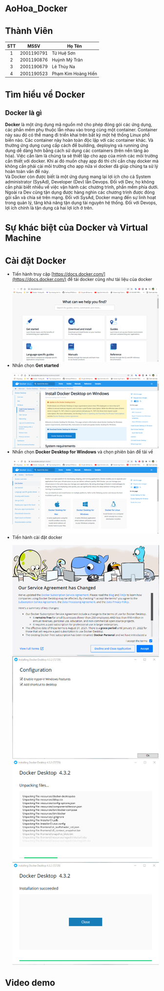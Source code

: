 # AoHoa_Docker
# Thành Viên
| STT   | MSSV          | Họ Tên                |
| :---: | :---:         | ---                   |
| 1     | 2001190791    | Từ Huệ Sơn            |
| 2     | 2001190876    | Huỳnh Mỹ Trân         |
| 3     | 2001190679    | Lê Thùy Na            |
| 4     | 2001190523    | Phạm Kim Hoàng Hiến   |
# Tìm hiểu về Docker
## Docker là gì
**Docker** là một ứng dụng mã nguồn mở cho phép đóng gói các ứng dụng, các phần mềm phụ thuộc lẫn nhau vào trong cùng một container. Container này sau đó có thể mang đi triển khai trên bất kỳ một hệ thống Linux phổ biến nào. Các container này hoàn toàn độc lập với các container khác. Và thường ứng dụng cung cấp cách để building, deploying và running ứng dụng dễ dàng hơn bằng cách sử dụng các containers (trên nền tảng ảo hóa). Việc cần làm là chúng ta sẽ thiết lập cho app của mình các môi trường cần thiết với docker. Khi ai đó muốn chạy app đó thì chỉ cần chạy docker mà không cần phải cài môi trường cho app nữa vì docker đã giúp chúng ta sử lý hoàn toàn vấn đề này.<br>
Và Docker còn được biết là một ứng dụng mang lại lợi ích cho cả System administrator (SysAd), Developer (Dev) lẫn Devops. Đối với Dev, họ không cần phải biết nhiều về việc vận hành các chương trình, phần mềm phía dưới. Ngoài ra Dev cũng tận dụng được hàng nghìn các chương trình được đóng gói sẵn và chia sẻ trên mạng. Đối với SysAd, Docker mang đến sự linh hoạt trong quản lý, tăng khả năng tận dụng tài nguyên hệ thống. Đối với Devops, lợi ích chính là tận dụng cả hai lợi ích ở trên. 
# Sự khác biệt của Docker và Virtual Machine 

# Cài đặt Docker
- Tiến hành truy cập [https://docs.docker.com/](https://docs.docker.com/) để tải docker cũng như tài liệu của docker<br/><br/>
![Image](Images/truyCapWebsite.jpg)
- Nhấn chọn **Get started**<br/><br/>
![Image](Images/getStarted.jpg)
- Nhấn chọn **Docker Desktop for Windows** và chọn phiên bản để tải về<br/><br/>
![Image](Images/chonPhienBan.jpg)
- Tiến hành cài đặt docker<br/><br/>
![Image](Images/TienHanhInstall_1.jpg)
![Image](Images/TienHanhInstall_2.jpg)
![Image](Images/TienHanhInstall_3.jpg)
![Image](Images/TienHanhInstall_4.jpg)


# Video demo